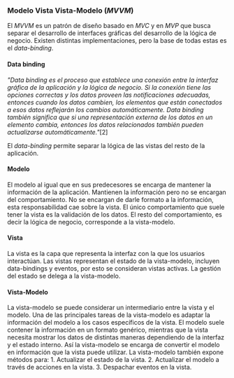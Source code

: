 ### Modelo Vista Vista-Modelo (_MVVM_)
El _MVVM_ es un patrón de diseño basado en _MVC_ y en _MVP_ que busca separar el desarrollo de interfaces gráficas del desarrollo de la lógica de negocio. Existen distintas implementaciones, pero la base de todas estas es el _data-binding_.

#### Data binding
_"Data binding es el proceso que establece una conexión entre la interfaz gráfica de la aplicación y la lógica de negocio. Si la conexión tiene las opciones correctas y los datos proveen las notificaciones adecuadas, entonces cuando los datos cambien, los elementos que están conectados a esos datos reflejarán los cambios automáticamente. Data binding también significa que si una representación externa de los datos en un elemento cambia, entonces los datos relacionados también pueden actualizarse automáticamente."_[2]

El _data-binding_ permite separar la lógica de las vistas del resto de la aplicación.

#### Modelo
El modelo al igual que en sus predecesores se encarga de mantener la información de la aplicación. Mantienen la información pero no se encargan del comportamiento. No se encargan de darle formato a la información, esta responsabilidad cae sobre la vista. El único comportamiento que suele tener la vista es la validación de los datos. El resto del comportamiento, es decir la lógica de negocio, corresponde a la vista-modelo.

#### Vista
La vista es la capa que representa la interfaz con la que los usuarios interactúan. Las vistas representan el estado de la vista-modelo, incluyen data-bindings y eventos, por esto se consideran vistas activas. La gestión del estado se delega a la vista-modelo.

#### Vista-Modelo
La vista-modelo se puede considerar un intermediario entre la vista y el modelo. Una de las principales tareas de la vista-modelo es adaptar la información del modelo a los casos específicos de la vista. El modelo suele contener la información en un formato genérico, mientras que la vista necesita mostrar los datos de distintas maneras dependiendo de la interfaz y el estado interno. Así la vista-modelo se encarga de convertir el modelo en información que la vista puede utilizar.
La vista-modelo también expone métodos para:
    1. Actualizar el estado de la vista.
    2. Actualizar el modelo a través de acciones en la vista.
    3. Despachar eventos en la vista.
